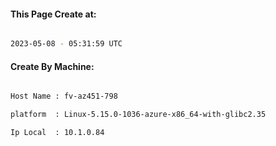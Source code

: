 
   
#### This Page Create at:

```bash

2023-05-08 - 05:31:59 UTC

```

#### Create By Machine:

```bash

Host Name : fv-az451-798

platform  : Linux-5.15.0-1036-azure-x86_64-with-glibc2.35

Ip Local  : 10.1.0.84

```

